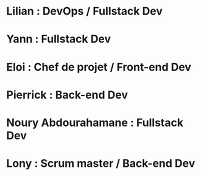 # Lilian                : DevOps / Fullstack Dev
# Yann                  : Fullstack Dev
# Eloi                  : Chef de projet / Front-end Dev
# Pierrick              : Back-end Dev
# Noury Abdourahamane   : Fullstack Dev
# Lony                  : Scrum master / Back-end Dev